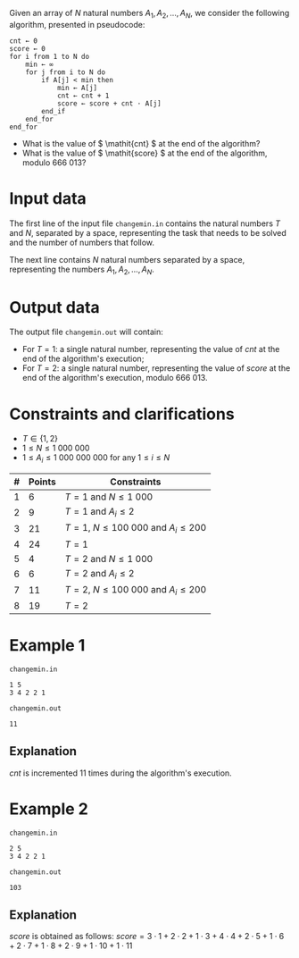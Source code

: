 Given an array of $N$ natural numbers $A_1, A_2, \ldots, A_N$, we consider the following algorithm, presented in pseudocode:

```
cnt ← 0
score ← 0
for i from 1 to N do
    min ← ∞
    for j from i to N do
        if A[j] < min then
            min ← A[j]
            cnt ← cnt + 1
            score ← score + cnt · A[j]
        end_if
    end_for
end_for
```

* What is the value of $ \mathit{cnt} $ at the end of the algorithm?
* What is the value of $ \mathit{score} $ at the end of the algorithm, modulo $666 \ 013$?

# Input data

The first line of the input file `changemin.in` contains the natural numbers $T$ and $N$, separated by a space, representing the task that needs to be solved and the number of numbers that follow.

The next line contains $N$ natural numbers separated by a space, representing the numbers $A_1, A_2, \ldots, A_N$.

# Output data

The output file `changemin.out` will contain:

* For $T = 1$: a single natural number, representing the value of $cnt$ at the end of the algorithm's execution;
* For $T = 2$: a single natural number, representing the value of $score$ at the end of the algorithm's execution, modulo $666 \ 013$.

# Constraints and clarifications

* $T \in \{1, 2\}$
* $1 \leq N \leq 1 \ 000 \ 000$
* $1 \leq A_i \leq 1 \ 000 \ 000 \ 000$ for any $1 \leq i \leq N$

|#|Points|Constraints|
|-|-|--------|
|1|6|$T = 1$ and $N \leq 1 \ 000$|
|2|9|$T = 1$ and $A_i \leq 2$|
|3|21|$T = 1$, $N \leq 100 \ 000$ and $A_i \leq 200$|
|4|24|$T = 1$|
|5|4|$T = 2$ and $N \leq 1 \ 000$|
|6|6|$T = 2$ and $A_i \leq 2$|
|7|11|$T = 2$, $N \leq 100 \ 000$ and $A_i \leq 200$|
|8|19|$T = 2$|

# Example 1

`changemin.in`
```
1 5
3 4 2 2 1
```

`changemin.out`
```
11
```

## Explanation

$cnt$ is incremented $11$ times during the algorithm's execution.

# Example 2

`changemin.in`
```
2 5
3 4 2 2 1
```

`changemin.out`
```
103
```

## Explanation

$score$ is obtained as follows: $score = 3 \cdot 1 + 2 \cdot 2 + 1 \cdot 3 + 4 \cdot 4 + 2 \cdot 5 + 1 \cdot 6 + 2 \cdot 7 + 1 \cdot 8 + 2 \cdot 9 + 1 \cdot 10 + 1 \cdot 11$
